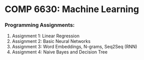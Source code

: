 # COMP 6630: Machine Learning

### Programming Assignments:
1. Assignment 1: Linear Regression
2. Assignment 2: Basic Neural Networks
3. Assignment 3: Word Embeddings, N-grams, Seq2Seq (RNN)
4. Assignment 4: Naive Bayes and Decision Tree

